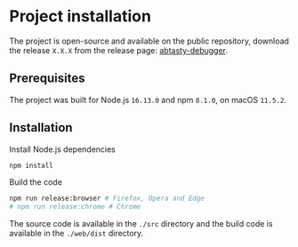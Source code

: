 # Project installation

The project is open-source and available on the public repository, download the release `X.X.X` from the release page: [abtasty-debugger](https://github.com/yoriiis/abtasty-debugger/releases/tag/X.X.X).

## Prerequisites

The project was built for Node.js `16.13.0` and npm `8.1.0`, on macOS `11.5.2`.

## Installation

Install Node.js dependencies

```bash
npm install
```

Build the code

```bash
npm run release:browser # Firefox, Opera and Edge
# npm run release:chrome # Chrome
```

The source code is available in the `./src` directory and the build code is available in the `./web/dist` directory.
